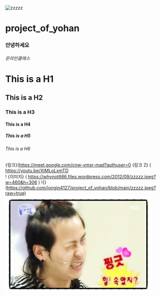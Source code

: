 ![zzzzz](https://user-images.githubusercontent.com/80081717/110884159-f8703b00-8327-11eb-8c72-7506d0c4991b.jpeg)
# project_of_yohan
### 안녕하세요
###### 온라인클래스
# This is a H1
## This is a H2
### This is a H3
#### This is a H4
##### This is a H5
###### This is a H6
{링크}(https://meet.google.com/cnw-vmsr-mad?authuser=0
{링크 2} ( https://youtu.be/XIMLoLxmTD   
! {이미지} ( https://whynot666.files.wordpress.com/2012/09/zzzzz.jpeg?w=460&h=306 )
!{}(https://github.com/jongin4127/project_of_yohan/blob/main/zzzzz.jpeg?raw=true)
![](https://github.com/jongin4127/project_of_yohan/blob/main/zzzzz.jpeg?raw=true)
